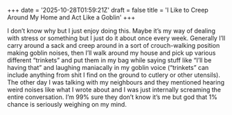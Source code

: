 +++
date = '2025-10-28T01:59:21Z'
draft = false
title = 'I Like to Creep Around My Home and Act Like a Goblin'
+++

I don’t know why but I just enjoy doing this. Maybe it’s my way of dealing with stress or something but I just do it about once every week. Generally I’ll carry around a sack and creep around in a sort of crouch-walking position making goblin noises, then I’ll walk around my house and pick up various different “trinkets” and put them in my bag while saying stuff like “I’ll be having that” and laughing maniacally in my goblin voice (“trinkets” can include anything from shit I find on the ground to cutlery or other utensils). The other day I was talking with my neighbours and they mentioned hearing weird noises like what I wrote about and I was just internally screaming the entire conversation. I’m 99% sure they don’t know it’s me but god that 1% chance is seriously weighing on my mind.
